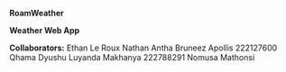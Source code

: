 **RoamWeather**

**Weather Web App**

**Collaborators:**
  Ethan Le Roux
  Nathan Antha
  Bruneez Apollis 222127600
  Qhama Dyushu
  Luyanda Makhanya 222788291
  Nomusa Mathonsi
